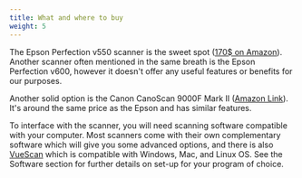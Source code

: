 ```yaml
---
title: What and where to buy
weight: 5
---
```


The Epson Perfection v550 scanner is the sweet spot ([170$ on Amazon][1]). Another scanner often mentioned in the same breath is the Epson Perfection v600, however it doesn't offer any useful features or benefits for our purposes.

Another solid option is the Canon CanoScan 9000F Mark II ([Amazon Link][2]). It's around the same price as the Epson and has similar features.

To interface with the scanner, you will need scanning software compatible with your computer. Most scanners come with their own complementary software which will give you some advanced options, and there is also [VueScan][3] which is compatible with Windows, Mac, and Linux OS. See the Software section for further details on set-up for your program of choice.

[1]: https://www.amazon.com/gp/product/B00E1O74SW/
[2]: https://www.amazon.com/gp/product/B00AGV7TQG
[3]: https://www.hamrick.com/
